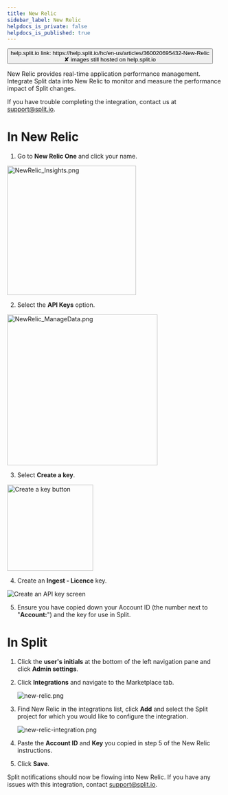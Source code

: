 ```yaml
---
title: New Relic
sidebar_label: New Relic
helpdocs_is_private: false
helpdocs_is_published: true
---
```


<p>
  <button style={{borderRadius:'8px', border:'1px', fontFamily:'Courier New', fontWeight:'800', textAlign:'left'}}> help.split.io link: https://help.split.io/hc/en-us/articles/360020695432-New-Relic <br /> ✘ images still hosted on help.split.io </button>
</p>

New Relic provides real-time application performance management. Integrate Split data into New Relic to monitor and measure the performance impact of Split changes.

If you have trouble completing the integration, contact us at [support@split.io](mailto:support@split.io).

# In New Relic
 
1. Go to **New Relic One** and click your name.

<p>
  <img src="https://help.split.io/hc/article_attachments/29816602155021" alt="NewRelic_Insights.png" width="300" />
</p>

2. Select the **API Keys** option.

<p>
  <img src="https://help.split.io/hc/article_attachments/29816633080333" alt="NewRelic_ManageData.png" width="350" />
</p>

3. Select **Create a key**.

<p>
  <img src="https://help.split.io/hc/article_attachments/29816633081869" alt="Create a key button" width="200" />
</p>

4. Create an **Ingest - Licence** key. 

<p>
  <img src="https://help.split.io/hc/article_attachments/29816644353677" alt="Create an API key screen" />
</p>

5. Ensure you have copied down your Account ID (the number next to "**Account:**") and the key for use in Split.

# In Split

1. Click the **user's initials** at the bottom of the left navigation pane and click **Admin settings**.
2. Click **Integrations** and navigate to the Marketplace tab.

   <img src="https://help.split.io/hc/article_attachments/16364720603917" alt="new-relic.png" />

3. Find New Relic in the integrations list, click **Add** and select the Split project for which you would like to configure the integration.

   <img src="https://help.split.io/hc/article_attachments/16364668633869" alt="new-relic-integration.png" />

4. Paste the **Account ID** and **Key** you copied in step 5 of the New Relic instructions.
5. Click **Save**.

Split notifications should now be flowing into New Relic. If you have any issues with this integration, contact [support@split.io](mailto:support@split.io).
